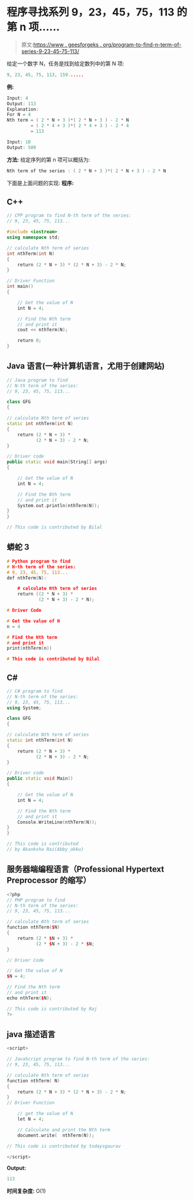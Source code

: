 # 程序寻找系列 9，23，45，75，113 的第 n 项……

> 原文:[https://www . geesforgeks . org/program-to-find-n-term-of-series-9-23-45-75-113/](https://www.geeksforgeeks.org/program-to-find-nth-term-of-series-9-23-45-75-113/)

给定一个数字 N，任务是找到给定数列中的第 N 项:

```cpp
9, 23, 45, 75, 113, 159......
```

**例:**

```cpp
Input: 4
Output: 113
Explanation:
For N = 4
Nth term = ( 2 * N + 3 )*( 2 * N + 3 ) - 2 * N
         = ( 2 * 4 + 3 )*( 2 * 4 + 3 ) - 2 * 4
         = 113

Input: 10
Output: 509
```

**方法:**
给定序列的第 n 项可以概括为:

```cpp
Nth term of the series : ( 2 * N + 3 )*( 2 * N + 3 ) - 2 * N
```

下面是上面问题的实现:
**程序:**

## C++

```cpp
// CPP program to find N-th term of the series:
// 9, 23, 45, 75, 113...

#include <iostream>
using namespace std;

// calculate Nth term of series
int nthTerm(int N)
{
    return (2 * N + 3) * (2 * N + 3) - 2 * N;
}

// Driver Function
int main()
{

    // Get the value of N
    int N = 4;

    // Find the Nth term
    // and print it
    cout << nthTerm(N);

    return 0;
}
```

## Java 语言(一种计算机语言，尤用于创建网站)

```cpp
// Java program to find
// N-th term of the series:
// 9, 23, 45, 75, 113...

class GFG
{

// calculate Nth term of series
static int nthTerm(int N)
{
    return (2 * N + 3) *
           (2 * N + 3) - 2 * N;
}

// Driver code
public static void main(String[] args)
{

    // Get the value of N
    int N = 4;

    // Find the Nth term
    // and print it
    System.out.println(nthTerm(N));
}
}

// This code is contributed by Bilal
```

## 蟒蛇 3

```cpp
# Python program to find
# N-th term of the series:
# 9, 23, 45, 75, 113...
def nthTerm(N):

    # calculate Nth term of series
    return ((2 * N + 3) *
            (2 * N + 3) - 2 * N);

# Driver Code

# Get the value of N
n = 4

# Find the Nth term
# and print it
print(nthTerm(n))

# This code is contributed by Bilal
```

## C#

```cpp
// C# program to find
// N-th term of the series:
// 9, 23, 45, 75, 113...
using System;

class GFG
{

// calculate Nth term of series
static int nthTerm(int N)
{
    return (2 * N + 3) *
           (2 * N + 3) - 2 * N;
}

// Driver code
public static void Main()
{

    // Get the value of N
    int N = 4;

    // Find the Nth term
    // and print it
    Console.WriteLine(nthTerm(N));
}
}

// This code is contributed
// by Akanksha Rai(Abby_akku)
```

## 服务器端编程语言（Professional Hypertext Preprocessor 的缩写）

```cpp
<?php
// PHP program to find
// N-th term of the series:
// 9, 23, 45, 75, 113...

// calculate Nth term of series
function nthTerm($N)
{
    return (2 * $N + 3) *
           (2 * $N + 3) - 2 * $N;
}

// Driver Code

// Get the value of N
$N = 4;

// Find the Nth term
// and print it
echo nthTerm($N);

// This code is contributed by Raj
?>
```

## java 描述语言

```cpp
<script>

// JavaScript program to find N-th term of the series:
// 9, 23, 45, 75, 113...

// calculate Nth term of series
function nthTerm( N)
{
    return (2 * N + 3) * (2 * N + 3) - 2 * N;
}
// Driver Function

    // get the value of N
    let N = 4;

    // Calculate and print the Nth term
    document.write(  nthTerm(N));

// This code is contributed by todaysgaurav

</script>
```

**Output:** 

```cpp
113
```

**时间复杂度:** O(1)